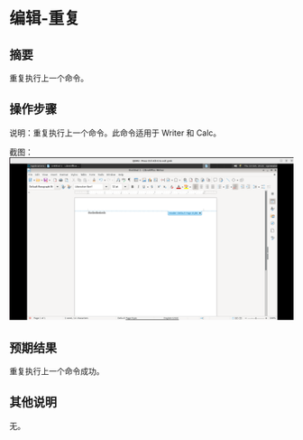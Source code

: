 # 编辑-重复

## 摘要

重复执行上一个命令。

## 操作步骤

说明：重复执行上一个命令。此命令适用于 Writer 和 Calc。

截图：![image](./images/z21.png)

## 预期结果

重复执行上一个命令成功。

## 其他说明

无。

